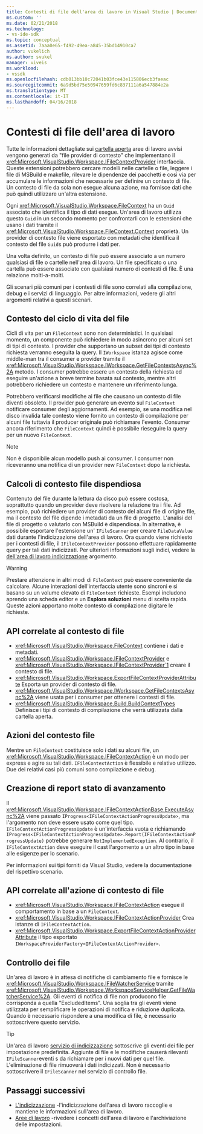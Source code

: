 ```yaml
---
title: Contesti di file dell'area di lavoro in Visual Studio | Documenti Microsoft
ms.custom: ''
ms.date: 02/21/2018
ms.technology:
- vs-ide-sdk
ms.topic: conceptual
ms.assetid: 7aaa0e65-f492-49ea-a845-35bd14910ca7
author: vukelich
ms.author: svukel
manager: viveis
ms.workload:
- vssdk
ms.openlocfilehash: cdb013bb10c72041b03fce43e115806ecb3faeac
ms.sourcegitcommit: 6a9d5bd75e50947659fd6c837111a6a547884e2a
ms.translationtype: MT
ms.contentlocale: it-IT
ms.lasthandoff: 04/16/2018
---
```

# <a name="workspace-file-contexts"></a>Contesti di file dell'area di lavoro

Tutte le informazioni dettagliate sui [cartella aperta](../ide/develop-code-in-visual-studio-without-projects-or-solutions.md) aree di lavoro avvisi vengono generati da "file provider di contesto" che implementano il <xref:Microsoft.VisualStudio.Workspace.IFileContextProvider> interfaccia. Queste estensioni potrebbero cercare modelli nelle cartelle o file, leggere i file di MSBuild e makefile, rilevare le dipendenze dei pacchetti e così via per accumulare le informazioni che necessarie per definire un contesto di file. Un contesto di file da sola non esegue alcuna azione, ma fornisce dati che può quindi utilizzare un'altra estensione.

Ogni <xref:Microsoft.VisualStudio.Workspace.FileContext> ha un `Guid` associato che identifica il tipo di dati esegue. Un'area di lavoro utilizza questo `Guid` in un secondo momento per confrontarli con le estensioni che usano i dati tramite il <xref:Microsoft.VisualStudio.Workspace.FileContext.Context> proprietà. Un provider di contesto file viene esportato con metadati che identifica il contesto del file `Guid`s può produrre i dati per.

Una volta definito, un contesto di file può essere associato a un numero qualsiasi di file o cartelle nell'area di lavoro. Un file specificato o una cartella può essere associato con qualsiasi numero di contesti di file. È una relazione molti-a-molti.

Gli scenari più comuni per i contesti di file sono correlati alla compilazione, debug e i servizi di linguaggio. Per altre informazioni, vedere gli altri argomenti relativi a questi scenari.

## <a name="file-context-lifecycle"></a>Contesto del ciclo di vita del file

Cicli di vita per un `FileContext` sono non deterministici. In qualsiasi momento, un componente può richiedere in modo asincrono per alcuni set di tipi di contesto. I provider che supportano un subset dei tipi di contesto richiesta verranno eseguita la query. Il `IWorkspace` istanza agisce come middle-man tra il consumer e provider tramite il <xref:Microsoft.VisualStudio.Workspace.IWorkspace.GetFileContextsAsync%2A> metodo. I consumer potrebbe essere un contesto della richiesta ed eseguire un'azione a breve termine basata sul contesto, mentre altri potrebbero richiedere un contesto e mantenere un riferimento lunga. 

Potrebbero verificarsi modifiche ai file che causano un contesto di file diventi obsoleto. Il provider può generare un evento sul `FileContext` notificare consumer degli aggiornamenti. Ad esempio, se una modifica nel disco invalida tale contesto viene fornito un contesto di compilazione per alcuni file tuttavia il producer originale può richiamare l'evento. Consumer ancora riferimento che `FileContext` quindi è possibile rieseguire la query per un nuovo `FileContext`.

>[!NOTE]
>Non è disponibile alcun modello push ai consumer. I consumer non riceveranno una notifica di un provider new `FileContext` dopo la richiesta.

## <a name="expensive-file-context-computations"></a>Calcoli di contesto file dispendiosa

Contenuto del file durante la lettura da disco può essere costosa, soprattutto quando un provider deve risolvere la relazione tra i file. Ad esempio, può richiedere un provider di contesto del alcuni file di origine file, ma il contesto del file dipende i metadati da un file di progetto. L'analisi del file di progetto o valutarlo con MSBuild è dispendiosa. In alternativa, è possibile esportare l'estensione un' `IFileScanner` per creare `FileDataValue` dati durante l'indicizzazione dell'area di lavoro. Ora quando viene richiesto per i contesti di file, il `IFileContextProvider` possono effettuare rapidamente query per tali dati indicizzati. Per ulteriori informazioni sugli indici, vedere la [dell'area di lavoro indicizzazione](workspace-indexing.md) argomento.

>[!WARNING]
>Prestare attenzione in altri modi di `FileContext` può essere conveniente da calcolare. Alcune interazioni dell'interfaccia utente sono sincroni e si basano su un volume elevato di `FileContext` richieste. Esempi includono aprendo una scheda editor e un **Esplora soluzioni** menu di scelta rapida. Queste azioni apportano molte contesto di compilazione digitare le richieste.

## <a name="file-context-related-apis"></a>API correlate al contesto di file

- <xref:Microsoft.VisualStudio.Workspace.FileContext> contiene i dati e metadati.
- <xref:Microsoft.VisualStudio.Workspace.IFileContextProvider> e <xref:Microsoft.VisualStudio.Workspace.IFileContextProvider`1> creare il contesto di file.
- <xref:Microsoft.VisualStudio.Workspace.ExportFileContextProviderAttribute> Esporta un provider di contesto di file.
- <xref:Microsoft.VisualStudio.Workspace.IWorkspace.GetFileContextsAsync%2A> viene usata per i consumer per ottenere i contesti di file.
- <xref:Microsoft.VisualStudio.Workspace.Build.BuildContextTypes> Definisce i tipi di contesto di compilazione che verrà utilizzata dalla cartella aperta.

## <a name="file-context-actions"></a>Azioni del contesto file

Mentre un `FileContext` costituisce solo i dati su alcuni file, un <xref:Microsoft.VisualStudio.Workspace.IFileContextAction> è un modo per express e agire su tali dati. `IFileContextAction` è flessibile e relativo utilizzo. Due dei relativi casi più comuni sono compilazione e debug.

## <a name="reporting-progress"></a>Creazione di report stato di avanzamento

Il <xref:Microsoft.VisualStudio.Workspace.IFileContextActionBase.ExecuteAsync%2A> viene passato `IProgress<IFileContextActionProgressUpdate>`, ma l'argomento non deve essere usato come quel tipo. `IFileContextActionProgressUpdate` è un'interfaccia vuota e richiamando `IProgress<IFileContextActionProgressUpdate>.Report(IFileContextActionProgressUpdate)` potrebbe generare `NotImplementedException`. Al contrario, il `IFileContextAction` deve eseguire il cast l'argomento a un altro tipo in base alle esigenze per lo scenario.

Per informazioni sui tipi forniti da Visual Studio, vedere la documentazione del rispettivo scenario.

## <a name="file-context-action-related-apis"></a>API correlate all'azione di contesto di file

- <xref:Microsoft.VisualStudio.Workspace.IFileContextAction> esegue il comportamento in base a un `FileContext`.
- <xref:Microsoft.VisualStudio.Workspace.IFileContextActionProvider> Crea istanze di `IFileContextAction`.
- <xref:Microsoft.VisualStudio.Workspace.ExportFileContextActionProviderAttribute> il tipo esportato `IWorkspaceProviderFactory<IFileContextActionProvider>`.

## <a name="file-watching"></a>Controllo dei file

Un'area di lavoro è in attesa di notifiche di cambiamento file e fornisce le <xref:Microsoft.VisualStudio.Workspace.IFileWatcherService> tramite <xref:Microsoft.VisualStudio.Workspace.WorkspaceServiceHelper.GetFileWatcherService%2A>. Gli eventi di notifica di file non producono file corrisponda a quella "ExcludedItems". Una soglia tra gli eventi viene utilizzata per semplificare le operazioni di notifica e riduzione duplicata. Quando è necessario rispondere a una modifica di file, è necessario sottoscrivere questo servizio.

>[!TIP]
>Un'area di lavoro [servizio di indicizzazione](workspace-indexing.md) sottoscrive gli eventi dei file per impostazione predefinita. Aggiunte di file e le modifiche causerà rilevanti `IFileScanner`eventi s da richiamare per i nuovi dati per quel file. L'eliminazione di file rimuoverà i dati indicizzati. Non è necessario sottoscrivere il `IFileScanner` nel servizio di controllo file.

## <a name="next-steps"></a>Passaggi successivi

* [L'indicizzazione](workspace-indexing.md) -l'indicizzazione dell'area di lavoro raccoglie e mantiene le informazioni sull'area di lavoro.
* [Aree di lavoro](workspaces.md) -rivedere i concetti dell'area di lavoro e l'archiviazione delle impostazioni.
